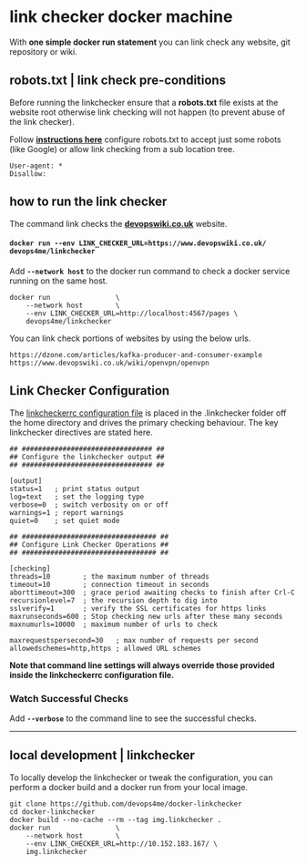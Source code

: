 
# link checker docker machine

With **one simple docker run statement** you can link check any website, git repository or wiki.

## robots.txt | link check pre-conditions

Before running the linkchecker ensure that a **robots.txt** file exists at the website root otherwise link checking will not happen (to prevent abuse of the link checker).

Follow **[instructions here](https://www.robotstxt.org/robotstxt.html)** configure robots.txt to accept just some robots (like Google) or allow link checking from a sub location tree.

```
User-agent: *
Disallow:
```

## how to run the link checker

The command link checks the **[devopswiki.co.uk](https://www.devopswiki.co.uk)** website.

#### `docker run --env LINK_CHECKER_URL=https://www.devopswiki.co.uk/ devops4me/linkchecker`

Add **`--network host`** to the docker run command to check a docker service running on the same host.

```
docker run                \
    --network host        \
    --env LINK_CHECKER_URL=http://localhost:4567/pages \
    devops4me/linkchecker
```

You can link check portions of websites by using the below urls.

```
https://dzone.com/articles/kafka-producer-and-consumer-example
https://www.devopswiki.co.uk/wiki/openvpn/openvpn
```

## Link Checker Configuration

The [linkcheckerrc configuration file](linkcheckerrc) is placed in the .linkchecker folder off the home directory and drives the primary checking behaviour. The key linkchecker directives are stated here.

```
## ################################ ##
## Configure the linkchecker output ##
## ################################ ##

[output]
status=1   ; print status output
log=text   ; set the logging type
verbose=0  ; switch verbosity on or off
warnings=1 ; report warnings
quiet=0    ; set quiet mode

## ################################# ##
## Configure Link Checker Operations ##
## ################################# ##

[checking]
threads=10        ; the maximum number of threads
timeout=10        ; connection timeout in seconds
aborttimeout=300  ; grace period awaiting checks to finish after Crl-C
recursionlevel=7  ; the recursion depth to dig into
sslverify=1       ; verify the SSL certificates for https links
maxrunseconds=600 ; Stop checking new urls after these many seconds
maxnumurls=10000  ; maximum number of urls to check

maxrequestspersecond=30   ; max number of requests per second
allowedschemes=http,https ; allowed URL schemes
```

**Note that command line settings will always override those provided inside the linkcheckerrc configuration file.**

### Watch Successful Checks

Add **`--verbose`** to the command line to see the successful checks.


---


## local development | linkchecker

To locally develop the linkchecker or tweak the configuration, you can perform a docker build and a docker run from your local image.

```
git clone https://github.com/devops4me/docker-linkchecker
cd docker-linkchecker
docker build --no-cache --rm --tag img.linkchecker .
docker run                \
    --network host        \
    --env LINK_CHECKER_URL=http://10.152.183.167/ \
    img.linkchecker
```

